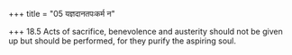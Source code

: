 +++
title = "05 यज्ञदानतपःकर्म न"

+++
18.5 Acts of sacrifice, benevolence and austerity should not be given up
but should be performed, for they purify the aspiring soul.

